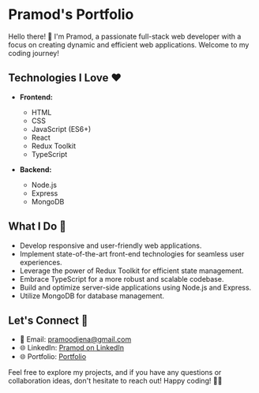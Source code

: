 # Pramod's Portfolio

Hello there! 👋 I'm Pramod, a passionate full-stack web developer with a focus on creating dynamic and efficient web applications. Welcome to my coding journey!

## Technologies I Love ❤️

- **Frontend:**

  - HTML
  - CSS
  - JavaScript (ES6+)
  - React
  - Redux Toolkit
  - TypeScript

- **Backend:**
  - Node.js
  - Express
  - MongoDB

## What I Do 🚀

- Develop responsive and user-friendly web applications.
- Implement state-of-the-art front-end technologies for seamless user experiences.
- Leverage the power of Redux Toolkit for efficient state management.
- Embrace TypeScript for a more robust and scalable codebase.
- Build and optimize server-side applications using Node.js and Express.
- Utilize MongoDB for database management.

## Let's Connect 🤝

- 📧 Email: [pramoodjena@gmail.com](mailto:pramoodjena@gmail.com)
- 🌐 LinkedIn: [Pramod on LinkedIn](https://www.linkedin.com/in/pramod-kumar-jena-851738233)
- 🌐 Portfolio: [Portfolio](https://pramodjena.github.io)

Feel free to explore my projects, and if you have any questions or collaboration ideas, don't hesitate to reach out! Happy coding! 👨‍💻
